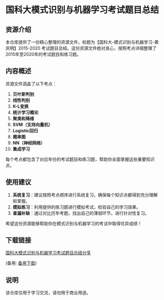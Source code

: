 # 国科大模式识别与机器学习考试题目总结

## 资源介绍

本仓库提供了一份精心整理的资源文件，标题为【国科大-模式识别与机器学习-黄庆明】2015-2020 考试题目总结。这份资源文件绝对良心，按照考点详细整理了2015年至2020年的考试题目和练习题。

## 内容概述

资源文件涵盖了以下考点：

1. **贝叶斯判别**
2. **线性判别**
3. **K-L变换**
4. **统计学习概论**
5. **聚类和降维**
6. **SVM（支持向量机）**
7. **Logistic回归**
8. **概率图**
9. **NN（神经网络）**
10. **集成学习**

每个考点都包含了对应年份的考试题目和练习题，帮助你全面掌握这些重要知识点。

## 使用建议

1. **系统复习**：建议按照考点顺序进行系统复习，确保每个知识点都得到充分理解和掌握。
2. **模拟练习**：利用提供的练习题进行模拟考试，检验自己的学习效果。
3. **查漏补缺**：通过对比历年考题，找出自己的薄弱环节，进行针对性复习。

希望这份资源能够帮助你在模式识别与机器学习的考试中取得优异成绩！

## 下载链接
[国科大模式识别与机器学习考试题目总结分享](https://pan.quark.cn/s/3fdf4b5619e4) 

(备用: [备用下载](https://pan.baidu.com/s/1cU8oSxWZcmOryK20xGo6YQ?pwd=1234))

## 说明

该仓库仅用于学习交流，请勿用于商业用途。
